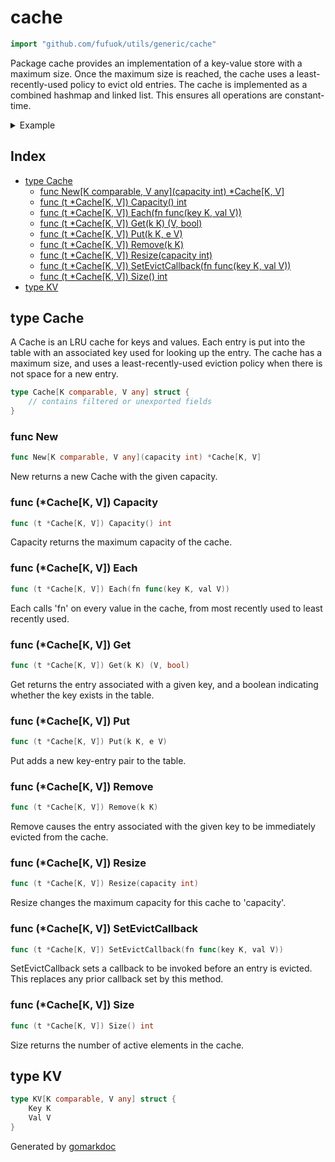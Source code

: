 <!-- Code generated by gomarkdoc. DO NOT EDIT -->

# cache

```go
import "github.com/fufuok/utils/generic/cache"
```

Package cache provides an implementation of a key\-value store with a maximum size. Once the maximum size is reached, the cache uses a least\-recently\-used policy to evict old entries. The cache is implemented as a combined hashmap and linked list. This ensures all operations are constant\-time.

<details><summary>Example</summary>
<p>

```go
package main

import (
	"fmt"
	"github.com/fufuok/utils/generic/cache"
)

func main() {
	c := cache.New[int, int](2)

	c.Put(42, 42)
	c.Put(10, 10)
	c.Get(42)
	c.Put(0, 0) // evicts 10

	c.Each(func(key, val int) {
		fmt.Println("each", key)
	})

	c.Resize(3)
	fmt.Println("size", c.Size())
	fmt.Println("capacity", c.Capacity())

	c.SetEvictCallback(func(key, val int) {
		fmt.Println("evict", key)
	})
	c.Put(1, 1)
	c.Put(2, 2) // evicts 42
	c.Remove(3) // no effect
	c.Resize(1) // evicts 0 and 1

	c.Each(func(key, val int) {
		fmt.Println("each", key)
	})

}
```

#### Output

```
each 0
each 42
size 2
capacity 3
evict 42
evict 0
evict 1
each 2
```

</p>
</details>

## Index

- [type Cache](<#type-cache>)
  - [func New[K comparable, V any](capacity int) *Cache[K, V]](<#func-new>)
  - [func (t *Cache[K, V]) Capacity() int](<#func-cachek-v-capacity>)
  - [func (t *Cache[K, V]) Each(fn func(key K, val V))](<#func-cachek-v-each>)
  - [func (t *Cache[K, V]) Get(k K) (V, bool)](<#func-cachek-v-get>)
  - [func (t *Cache[K, V]) Put(k K, e V)](<#func-cachek-v-put>)
  - [func (t *Cache[K, V]) Remove(k K)](<#func-cachek-v-remove>)
  - [func (t *Cache[K, V]) Resize(capacity int)](<#func-cachek-v-resize>)
  - [func (t *Cache[K, V]) SetEvictCallback(fn func(key K, val V))](<#func-cachek-v-setevictcallback>)
  - [func (t *Cache[K, V]) Size() int](<#func-cachek-v-size>)
- [type KV](<#type-kv>)


## type Cache

A Cache is an LRU cache for keys and values. Each entry is put into the table with an associated key used for looking up the entry. The cache has a maximum size, and uses a least\-recently\-used eviction policy when there is not space for a new entry.

```go
type Cache[K comparable, V any] struct {
    // contains filtered or unexported fields
}
```

### func New

```go
func New[K comparable, V any](capacity int) *Cache[K, V]
```

New returns a new Cache with the given capacity.

### func \(\*Cache\[K, V\]\) Capacity

```go
func (t *Cache[K, V]) Capacity() int
```

Capacity returns the maximum capacity of the cache.

### func \(\*Cache\[K, V\]\) Each

```go
func (t *Cache[K, V]) Each(fn func(key K, val V))
```

Each calls 'fn' on every value in the cache, from most recently used to least recently used.

### func \(\*Cache\[K, V\]\) Get

```go
func (t *Cache[K, V]) Get(k K) (V, bool)
```

Get returns the entry associated with a given key, and a boolean indicating whether the key exists in the table.

### func \(\*Cache\[K, V\]\) Put

```go
func (t *Cache[K, V]) Put(k K, e V)
```

Put adds a new key\-entry pair to the table.

### func \(\*Cache\[K, V\]\) Remove

```go
func (t *Cache[K, V]) Remove(k K)
```

Remove causes the entry associated with the given key to be immediately evicted from the cache.

### func \(\*Cache\[K, V\]\) Resize

```go
func (t *Cache[K, V]) Resize(capacity int)
```

Resize changes the maximum capacity for this cache to 'capacity'.

### func \(\*Cache\[K, V\]\) SetEvictCallback

```go
func (t *Cache[K, V]) SetEvictCallback(fn func(key K, val V))
```

SetEvictCallback sets a callback to be invoked before an entry is evicted. This replaces any prior callback set by this method.

### func \(\*Cache\[K, V\]\) Size

```go
func (t *Cache[K, V]) Size() int
```

Size returns the number of active elements in the cache.

## type KV

```go
type KV[K comparable, V any] struct {
    Key K
    Val V
}
```



Generated by [gomarkdoc](<https://github.com/princjef/gomarkdoc>)
